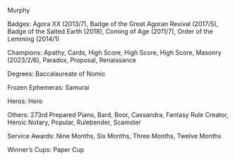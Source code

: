 Murphy

Badges: Agora XX (2013/7), Badge of the Great Agoran Revival (2017/5), Badge of the Salted Earth  (2018), Coming of Age (2011/7), Order of the Lemming (2014/1)

Champions: Apathy, Cards, High Score, High Score, High Score, Masonry (2023/2/6), Paradox, Proposal, Renaissance

Degrees: Baccalaureate of Nomic

Frozen Ephemeras: Samurai

Heros: Hero

Others: 273rd Prepared Piano, Bard, Boor, Cassandra, Fantasy Rule Creator, Heroic Notary, Popular, Rulebender, Scamster

Service Awards: Nine Months, Six Months, Three Months, Twelve Months

Winner’s Cups: Paper Cup


